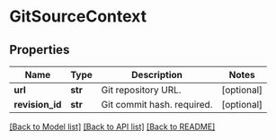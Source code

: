 # GitSourceContext

## Properties
Name | Type | Description | Notes
------------ | ------------- | ------------- | -------------
**url** | **str** | Git repository URL. | [optional] 
**revision_id** | **str** | Git commit hash. required. | [optional] 

[[Back to Model list]](../README.md#documentation-for-models) [[Back to API list]](../README.md#documentation-for-api-endpoints) [[Back to README]](../README.md)


